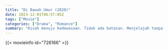```yaml
---
title: "Di Bawah Umur (2020)"
date: 2023-12-01T06:57:05Z
tags: ["Movie"]
categories: ["Drama", "Romance"]
summary: "Kisah menuju kedewasaan. Tidak ada batasan. Menjelajah tanpa batas. Seorang siswa baru datang ke SMA terfavorit di Jakarta. Kecantikannya yang polos dan segar menarik perhatian para pemuda di sana."
---
```


<mux-player stream-type="on-demand"
src="https://kp3d-my.sharepoint.com/personal/ryoo_kp3d_onmicrosoft_com/_layouts/15/download.aspx?share=ESOIE6AIK31HueFYIRiNUWQBYvBYqtwiY613gju6g2FXMA" prefer-playback="mse" controls>

</mux-player>


{{< movieinfo id="726166" >}}

<script src="https://cdn.jsdelivr.net/npm/@mux/mux-player"></script>

 <script type="application/ld+json ">
{
"@context": "https://schema.org/",
"@type": "VideoObject",
"name": "Di Bawah Umur (2020)",
"contentUrl": "https://stream.mux.com/LuuR75M4zN002pff7h96pvzEV3g02xbIY2lIcQnE7TIV00.m3u8",
"thumbnailUrl": "https://www.themoviedb.org/t/p/original/dBIlYLVy1ys4X2SPvgRiGC5TdWe.jpg?width=314&fit_mode=preserve&time=25",
"uploadDate": "2023-12-01T06:57:05Z",
}

</script>